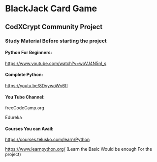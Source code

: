 # BlackJack Card Game
## CodXCrypt Community Project

### Study Material Before starting the project


####  Python For Beginners:

https://www.youtube.com/watch?v=woVJ4N5nl_s


#### Complete Python:

https://youtu.be/8DvywoWv6fI

#### You Tube Channel:

  freeCodeCamp.org
  
  Edureka
  
#### Courses You can Avail:

https://courses.telusko.com/learn/Python

https://www.learnpython.org/ (Learn the Basic Would be enough For the project)
